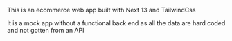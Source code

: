 This is an ecommerce web app built with Next 13 and TailwindCss

It is a mock app without a functional back end as all the data are hard coded and not gotten from an API

